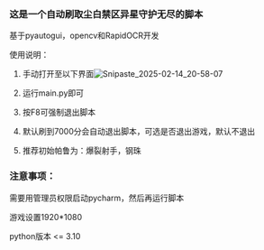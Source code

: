 ### 这是一个自动刷取尘白禁区异星守护无尽的脚本

基于pyautogui，opencv和RapidOCR开发

使用说明：
1. 手动打开至以下界面![Snipaste_2025-02-14_20-58-07](https://gitee.com/git1677967754/picture/raw/master/img/202502151147356.jpeg)

2. 运行main.py即可

3. 按F8可强制退出脚本

4. 默认刷到7000分会自动退出脚本，可选是否退出游戏，默认不退出

5. 推荐初始帕鲁为：爆裂射手，钢珠

   

### 注意事项：

需要用管理员权限启动pycharm，然后再运行脚本

游戏设置1920*1080

python版本 <= 3.10
